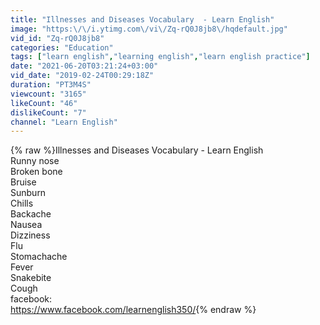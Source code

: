 ```yaml
---
title: "Illnesses and Diseases Vocabulary  - Learn English"
image: "https:\/\/i.ytimg.com\/vi\/Zq-rQ0J8jb8\/hqdefault.jpg"
vid_id: "Zq-rQ0J8jb8"
categories: "Education"
tags: ["learn english","learning english","learn english practice"]
date: "2021-06-20T03:21:24+03:00"
vid_date: "2019-02-24T00:29:18Z"
duration: "PT3M4S"
viewcount: "3165"
likeCount: "46"
dislikeCount: "7"
channel: "Learn English"
---
```

{% raw %}Illnesses and Diseases Vocabulary  - Learn English<br />Runny nose<br />Broken bone<br />Bruise<br />Sunburn<br />Chills<br />Backache<br />Nausea<br />Dizziness<br />Flu<br />Stomachache<br />Fever<br />Snakebite<br />Cough<br />facebook:<br /><a rel="nofollow" target="blank" href="https://www.facebook.com/learnenglish350/">https://www.facebook.com/learnenglish350/</a>{% endraw %}
